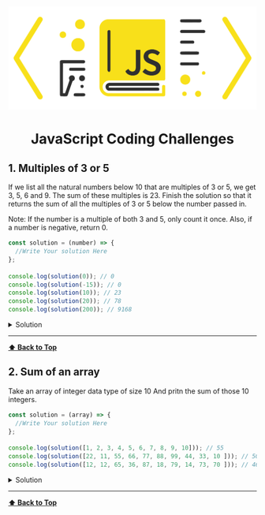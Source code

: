 ![javascript](images/logo.png)

<h1 align="center">JavaScript Coding Challenges </h1>

## 1. Multiples of 3 or 5

If we list all the natural numbers below 10 that are multiples of 3 or 5, we get 3, 5, 6 and 9. The sum of these multiples is 23. Finish the solution so that it returns the sum of all the multiples of 3 or 5 below the number passed in.

Note: If the number is a multiple of both 3 and 5, only count it once. Also, if a number is negative, return 0.

```js
const solution = (number) => {
  //Write Your solution Here
};

console.log(solution(0)); // 0
console.log(solution(-15)); // 0
console.log(solution(10)); // 23
console.log(solution(20)); // 78
console.log(solution(200)); // 9168
```

<details><summary style="cursor:pointer">Solution</summary>

```js
const solution = (number) => {
  let sum = 0;
  for (let i = 0; i < number; i++) {
    if (i % 3 === 0 || i % 5 === 0) {
      sum += i;
    }
  }
  return sum;
};
```

</details>

---
**[⬆ Back to Top](JavaScript-Coding-Challenges)**

## 2. Sum of an array

Take an array of integer data type of size 10 And pritn the sum of those 10 integers.


```js
const solution = (array) => {
  //Write Your solution Here
};

console.log(solution([1, 2, 3, 4, 5, 6, 7, 8, 9, 10])); // 55
console.log(solution([22, 11, 55, 66, 77, 88, 99, 44, 33, 10 ])); // 505
console.log(solution([12, 12, 65, 36, 87, 18, 79, 14, 73, 70 ])); // 466
```

<details><summary style="cursor:pointer">Solution</summary>

```js

const solution = (array) =>{
    let sum = 0;
    for(let i = 0; i < array.length; i++){
        sum += array[i];
    }
    return sum;
};
```

</details>

---
**[⬆ Back to Top](JavaScript-Coding-Challenges)**